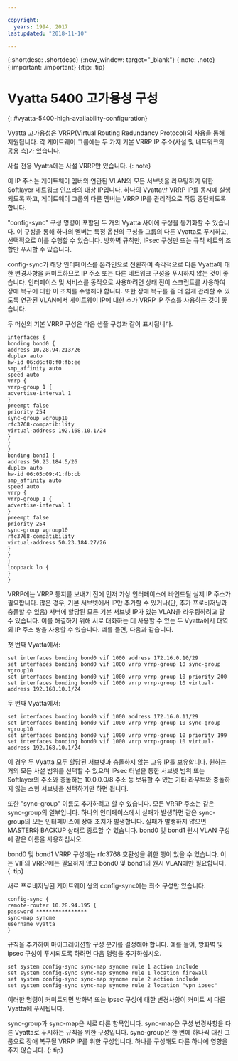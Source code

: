 ```yaml
---

copyright:
  years: 1994, 2017
lastupdated: "2018-11-10"

---
```


{:shortdesc: .shortdesc}
{:new_window: target="_blank"}
{:note: .note}
{:important: .important}
{:tip: .tip}

# Vyatta 5400 고가용성 구성
{: #vyatta-5400-high-availability-configuration}

Vyatta 고가용성은 VRRP(Virtual Routing Redundancy Protocol)의 사용을 통해 지원됩니다. 각 게이트웨이 그룹에는 두 가지 기본 VRRP IP 주소(사설 및 네트워크의 공용 측)가 있습니다.

사설 전용 Vyatta에는 사설 VRRP만 있습니다.
{: note}

이 IP 주소는 게이트웨이 멤버와 연관된 VLAN의 모든 서브넷을 라우팅하기 위한 Softlayer 네트워크 인프라의 대상 IP입니다. 하나의 Vyatta만 VRRP IP를 동시에 실행되도록 하고, 게이트웨이 그룹의 다른 멤버는 VRRP IP를 관리적으로 작동 중단되도록 합니다.

"config-sync" 구성 명령이 포함된 두 개의 Vyatta 사이에 구성을 동기화할 수 있습니다. 이 구성을 통해 하나의 멤버는 특정 옵션의 구성을 그룹의 다른 Vyatta로 푸시하고, 선택적으로 이를 수행할 수 있습니다. 방화벽 규칙만, IPsec 구성만 또는 규칙 세트의 조합만 푸시할 수 있습니다.

config-sync가 해당 인터페이스를 온라인으로 전환하여 즉각적으로 다른 Vyatta에 대한 변경사항을 커미트하므로 IP 주소 또는 다른 네트워크 구성을 푸시하지 않는 것이 좋습니다. 인터페이스 및 서비스를 동적으로 사용하려면 상태 전이 스크립트를 사용하여 장애 복구에 대한 이 조치를 수행해야 합니다. 또한 장애 복구를 좀 더 쉽게 관리할 수 있도록 연관된 VLAN에서 게이트웨이 IP에 대한 추가 VRRP IP 주소를 사용하는 것이 좋습니다.

두 머신의 기본 VRRP 구성은 다음 샘플 구성과 같이 표시됩니다.

    interfaces {
    bonding bond0 {
    address 10.28.94.213/26
    duplex auto
    hw-id 06:d6:f8:f0:fb:ee
    smp_affinity auto
    speed auto
    vrrp {
    vrrp-group 1 {
    advertise-interval 1
    }
    preempt false
    priority 254
    sync-group vgroup10
    rfc3768-compatibility
    virtual-address 192.168.10.1/24
    }
    }
    }
    bonding bond1 {
    address 50.23.184.5/26
    duplex auto
    hw-id 06:05:09:41:fb:cb
    smp_affinity auto
    speed auto
    vrrp {
    vrrp-group 1 {
    advertise-interval 1
    }
    preempt false
    priority 254
    sync-group vgroup10
    rfc3768-compatibility
    virtual-address 50.23.184.27/26
    }
    }
    }
    loopback lo {
    }
    }

VRRP에는 VRRP 통지를 보내기 전에 먼저 가상 인터페이스에 바인드될 실제 IP 주소가 필요합니다. 많은 경우, 기본 서브넷에서 IP만 추가할 수 있거나(단, 추가 프로비저닝과 충돌할 수 있음) 서버에 할당된 모든 기본 서브넷 IP가 있는 VLAN을 라우팅하려고 할 수 있습니다. 이를 해결하기 위해 서로 대화하는 데 사용할 수 있는 두 Vyatta에서 대역 외 IP 주소 쌍을 사용할 수 있습니다. 예를 들면, 다음과 같습니다.

첫 번째 Vyatta에서:

    set interfaces bonding bond0 vif 1000 address 172.16.0.10/29
    set interfaces bonding bond0 vif 1000 vrrp vrrp-group 10 sync-group vgroup10
    set interfaces bonding bond0 vif 1000 vrrp vrrp-group 10 priority 200
    set interfaces bonding bond0 vif 1000 vrrp vrrp-group 10 virtual-address 192.168.10.1/24

두 번째 Vyatta에서:

    set interfaces bonding bond0 vif 1000 address 172.16.0.11/29
    set interfaces bonding bond0 vif 1000 vrrp vrrp-group 10 sync-group vgroup10
    set interfaces bonding bond0 vif 1000 vrrp vrrp-group 10 priority 199
    set interfaces bonding bond0 vif 1000 vrrp vrrp-group 10 virtual-address 192.168.10.1/24

이 경우 두 Vyatta 모두 할당된 서브넷과 충돌하지 않는 고유 IP를 보유합니다. 원하는 거의 모든 사설 범위를 선택할 수 있으며 IPsec 터널을 통한 서브넷 범위 또는 Softlayer의 주소와 충돌하는 10.0.0.0/8 주소 등 보유할 수 있는 기타 라우트와 충돌하지 않는 소형 서브넷을 선택하기만 하면 됩니다. 

또한 "sync-group" 이름도 추가하려고 할 수 있습니다. 모든 VRRP 주소는 같은 sync-group의 일부입니다. 하나의 인터페이스에서 실패가 발생하면 같은 sync-group의 모든 인터페이스에 장애 조치가 발생합니다. 실패가 발생하지 않으면 MASTER와 BACKUP 상태로 종료할 수 있습니다. bond0 및 bond1 원시 VLAN 구성에 같은 이름을 사용하십시오.

bond0 및 bond1 VRRP 구성에는 rfc3768 호환성을 위한 행이 있을 수 있습니다. 이는 VIF의 VRRP에는 필요하지 않고 bond0 및 bond1의 원시 VLAN에만 필요합니다.
{: tip}

새로 프로비저닝된 게이트웨이 쌍의 config-sync에는 최소 구성만 있습니다.


    config-sync {
    remote-router 10.28.94.195 {
    password ****************
    sync-map syncme
    username vyatta
    }

규칙을 추가하여 마이그레이션할 구성 분기를 결정해야 합니다. 예를 들어, 방화벽 및 ipsec 구성이 푸시되도록 하려면 다음 명령을 추가하십시오.


    set system config-sync sync-map syncme rule 1 action include
    set system config-sync sync-map syncme rule 1 location firewall
    set system config-sync sync-map syncme rule 2 action include
    set system config-sync sync-map syncme rule 2 location "vpn ipsec"

이러한 명령이 커미트되면 방화벽 또는 ipsec 구성에 대한 변경사항이 커미트 시 다른 Vyatta에 푸시됩니다.

sync-group과 sync-map은 서로 다른 항목입니다. sync-map은 구성 변경사항을 다른 Vyatta로 푸시하는 규칙을 위한 구성입니다. sync-group은 한 번에 하나씩 대신 그룹으로 장애 복구될 VRRP IP를 위한 구성입니다. 하나를 구성해도 다른 하나에 영향을 주지 않습니다.
{: tip}
